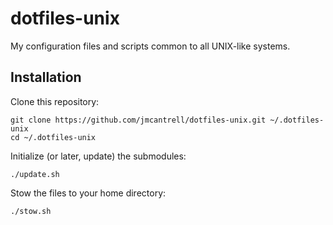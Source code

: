 # dotfiles-unix

My configuration files and scripts common to all UNIX-like systems.

## Installation

Clone this repository:

```
git clone https://github.com/jmcantrell/dotfiles-unix.git ~/.dotfiles-unix
cd ~/.dotfiles-unix
```

Initialize (or later, update) the submodules:

```
./update.sh
```

Stow the files to your home directory:

```
./stow.sh
```
